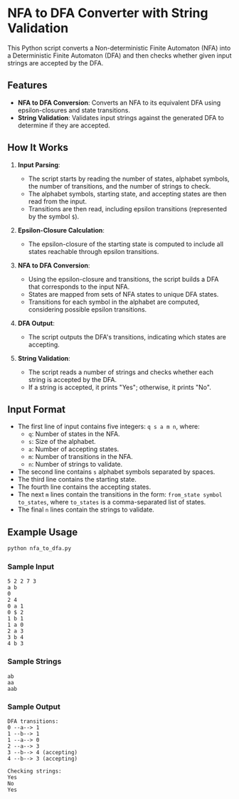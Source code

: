 # NFA to DFA Converter with String Validation

This Python script converts a Non-deterministic Finite Automaton (NFA) into a Deterministic Finite Automaton (DFA) and then checks whether given input strings are accepted by the DFA.

## Features

- **NFA to DFA Conversion**: Converts an NFA to its equivalent DFA using epsilon-closures and state transitions.
- **String Validation**: Validates input strings against the generated DFA to determine if they are accepted.

## How It Works

1. **Input Parsing**:
   - The script starts by reading the number of states, alphabet symbols, the number of transitions, and the number of strings to check.
   - The alphabet symbols, starting state, and accepting states are then read from the input.
   - Transitions are then read, including epsilon transitions (represented by the symbol `$`).

2. **Epsilon-Closure Calculation**:
   - The epsilon-closure of the starting state is computed to include all states reachable through epsilon transitions.

3. **NFA to DFA Conversion**:
   - Using the epsilon-closure and transitions, the script builds a DFA that corresponds to the input NFA.
   - States are mapped from sets of NFA states to unique DFA states.
   - Transitions for each symbol in the alphabet are computed, considering possible epsilon transitions.

4. **DFA Output**:
   - The script outputs the DFA's transitions, indicating which states are accepting.

5. **String Validation**:
   - The script reads a number of strings and checks whether each string is accepted by the DFA.
   - If a string is accepted, it prints "Yes"; otherwise, it prints "No".

## Input Format

- The first line of input contains five integers: `q s a m n`, where:
  - `q`: Number of states in the NFA.
  - `s`: Size of the alphabet.
  - `a`: Number of accepting states.
  - `m`: Number of transitions in the NFA.
  - `n`: Number of strings to validate.
- The second line contains `s` alphabet symbols separated by spaces.
- The third line contains the starting state.
- The fourth line contains the accepting states.
- The next `m` lines contain the transitions in the form: `from_state symbol to_states`, where `to_states` is a comma-separated list of states.
- The final `n` lines contain the strings to validate.

## Example Usage

```bash
python nfa_to_dfa.py
```

### Sample Input

```
5 2 2 7 3
a b
0
2 4
0 a 1
0 $ 2
1 b 1
1 a 0
2 a 3
3 b 4
4 b 3
```

### Sample Strings

```
ab
aa
aab
```

### Sample Output

```
DFA transitions:
0 --a--> 1
1 --b--> 1
1 --a--> 0
2 --a--> 3
3 --b--> 4 (accepting)
4 --b--> 3 (accepting)

Checking strings:
Yes
No
Yes
```

